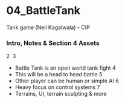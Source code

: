 # 04_BattleTank
Tank game (Neil Kagalwala) - CIP
### Intro, Notes & Section 4 Assets ###
2
​
3
+ Battle Tank is an open world tank fight
4
+ This will be a head to head battle 
5
+ Other player can be human or simple AI 
6
+ Heavy focus on control systems 
7
+ Terrains, UI, terrain sculpting & more 
